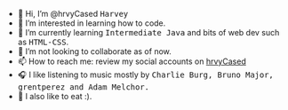 - 👋 Hi, I’m @hrvyCased <kbd>Harvey</kbd>
- 👀 I’m interested in learning how to code.
- 🌱 I’m currently learning <kbd>Intermediate Java</kbd> and bits of web dev such as <kbd>HTML-CSS</kbd>.
- 💞️ I’m not looking to collaborate as of now.
- 📫 How to reach me: review my social accounts on [hrvyCased](https://github.com/hrvyCased)
- 🎧 I like listening to music mostly by <kbd>Charlie Burg, Bruno Major, grentperez and Adam Melchor.</kbd>
- 🍴 I also like to eat :).
